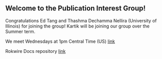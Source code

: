 ## Welcome to the Publication Interest Group!   

Congratulations Ed Tang and Thashma Dechamma Nellira (University of Illinois) for joining the group! Kartik will be joining our group over the Summer term.  

We meet Wednesdays at 1pm Central Time (US)  [link](https://meet.jit.si/RokwireC)     

Rokwire Docs repository   [link](https://github.com/rokwire/rokwire-docs)      
